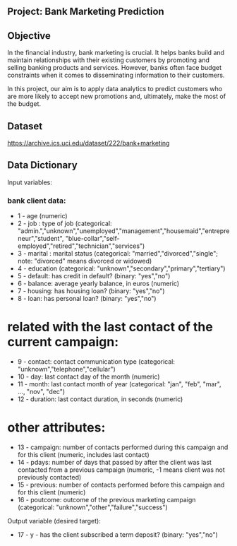 ## Project: Bank Marketing Prediction
## Objective
In the financial industry, bank marketing is crucial. It helps banks build and maintain relationships with their existing customers by promoting and selling banking products and services. However, banks often face budget constraints when it comes to disseminating information to their customers.

In this project, our aim is to apply data analytics to predict customers who are more likely to accept new promotions and, ultimately, make the most of the budget. 
## Dataset
https://archive.ics.uci.edu/dataset/222/bank+marketing
## Data Dictionary
   Input variables:
   ### bank client data:
   - 1 - age (numeric) <br>
   - 2 - job : type of job (categorical: "admin.","unknown","unemployed","management","housemaid","entrepreneur","student",
                                       "blue-collar","self-employed","retired","technician","services") 
   - 3 - marital : marital status (categorical: "married","divorced","single"; note: "divorced" means divorced or widowed)
   - 4 - education (categorical: "unknown","secondary","primary","tertiary")
   - 5 - default: has credit in default? (binary: "yes","no")
   - 6 - balance: average yearly balance, in euros (numeric) 
   - 7 - housing: has housing loan? (binary: "yes","no")
   - 8 - loan: has personal loan? (binary: "yes","no")
   # related with the last contact of the current campaign:
   - 9 - contact: contact communication type (categorical: "unknown","telephone","cellular")
   - 10 - day: last contact day of the month (numeric)
   - 11 - month: last contact month of year (categorical: "jan", "feb", "mar", ..., "nov", "dec")
   - 12 - duration: last contact duration, in seconds (numeric)
   # other attributes:
   - 13 - campaign: number of contacts performed during this campaign and for this client (numeric, includes last contact)
   - 14 - pdays: number of days that passed by after the client was last contacted from a previous campaign (numeric, -1 means client was not previously contacted)
   - 15 - previous: number of contacts performed before this campaign and for this client (numeric)
   - 16 - poutcome: outcome of the previous marketing campaign (categorical: "unknown","other","failure","success")

  Output variable (desired target):
   - 17 - y - has the client subscribed a term deposit? (binary: "yes","no")
